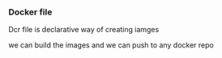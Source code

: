 ### Docker file

Dcr file is declarative way of creating iamges

we can build the images and we can push to any docker repo

